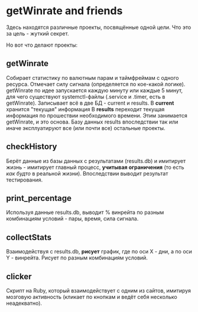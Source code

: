 # getWinrate and friends

Здесь находятся различные проекты, посвящённые одной цели.
Что это за цель -  жуткий секрет.

Но вот что делают проекты:

## getWinrate
Собирает статистику по валютным парам и таймфреймам с одного ресурса. Отмечает силу сигнала (определяется по кое-какой логике).
getWinrate по идее запускается каждую минуту или каждые 5 минут, для чего существуют systemctl-файлы (.service и .timer, есть в getWinrate).
Записывает всё в две БД - current и results. 
В **current** хранится "текущая" информация
В **results** переходит текущая информация по прошествии необходимого времени.
Этим занимается getWinrate, и это основа.
Базу данных results впоследствии так или иначе эксплуатируют все (или почти все) остальные проекты.

## checkHistory
Берёт данные из базы данных с результатами (results.db) и имитирует жизнь - имитирует главный процесс, **учитывая ограничения** (то есть _как будто_ в реальной жизни).
Впоследствии выводит результат тестирования.

## print\_percentage
Используя данные results.db, выводит % винрейта по разным комбинациям условий - пары, время, сила сигнала.

## collectStats
Взаимодействуя с results.db, **рисует** график, где по оси X - дни, а по оси Y - винрейта. Рисует по разным комбинациям условий.

## clicker
Скрипт на Ruby, который взаимодействует с одним из сайтов, имитируя мозговую активность (кликает по кнопкам и ведёт себя несколько неадекватно).
